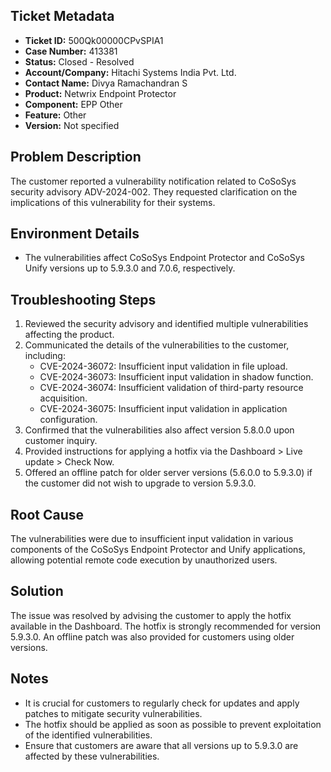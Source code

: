 ## Ticket Metadata
- **Ticket ID:** 500Qk00000CPvSPIA1
- **Case Number:** 413381
- **Status:** Closed - Resolved
- **Account/Company:** Hitachi Systems India Pvt. Ltd.
- **Contact Name:** Divya Ramachandran S
- **Product:** Netwrix Endpoint Protector
- **Component:** EPP Other
- **Feature:** Other
- **Version:** Not specified

## Problem Description
The customer reported a vulnerability notification related to CoSoSys security advisory ADV-2024-002. They requested clarification on the implications of this vulnerability for their systems.

## Environment Details
- The vulnerabilities affect CoSoSys Endpoint Protector and CoSoSys Unify versions up to 5.9.3.0 and 7.0.6, respectively.

## Troubleshooting Steps
1. Reviewed the security advisory and identified multiple vulnerabilities affecting the product.
2. Communicated the details of the vulnerabilities to the customer, including:
   - CVE-2024-36072: Insufficient input validation in file upload.
   - CVE-2024-36073: Insufficient input validation in shadow function.
   - CVE-2024-36074: Insufficient validation of third-party resource acquisition.
   - CVE-2024-36075: Insufficient input validation in application configuration.
3. Confirmed that the vulnerabilities also affect version 5.8.0.0 upon customer inquiry.
4. Provided instructions for applying a hotfix via the Dashboard > Live update > Check Now.
5. Offered an offline patch for older server versions (5.6.0.0 to 5.9.3.0) if the customer did not wish to upgrade to version 5.9.3.0.

## Root Cause
The vulnerabilities were due to insufficient input validation in various components of the CoSoSys Endpoint Protector and Unify applications, allowing potential remote code execution by unauthorized users.

## Solution
The issue was resolved by advising the customer to apply the hotfix available in the Dashboard. The hotfix is strongly recommended for version 5.9.3.0. An offline patch was also provided for customers using older versions.

## Notes
- It is crucial for customers to regularly check for updates and apply patches to mitigate security vulnerabilities.
- The hotfix should be applied as soon as possible to prevent exploitation of the identified vulnerabilities.
- Ensure that customers are aware that all versions up to 5.9.3.0 are affected by these vulnerabilities.